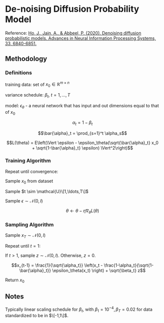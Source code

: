 
# De-noising Diffusion Probability Model

Reference: [Ho, J., Jain, A., & Abbeel, P. (2020). Denoising diffusion probabilistic models. Advances in Neural Information Processing Systems, 33, 6840-6851.](https://proceedings.neurips.cc/paper/2020/hash/4c5bcfec8584af0d967f1ab10179ca4b-Abstract.html)

## Methodology

### Definitions

training data: set of $x_0 \in \mathbb{R}^{m\times n}$

variance schedule: $\beta_t$, $t = 1, \ldots, T$

model: $\epsilon_\theta$ - a neural network that has input and out dimensions equal to that of $x_0$

$$\alpha_t = 1 - \beta_t$$

$$\bar{\alpha}_t = \prod_{s=1}^t \alpha_s$$

$$L(\theta) = E\left(\Vert \epsilon - \epsilon_\theta(\sqrt{\bar{\alpha}_t} x_0 + \sqrt{1-\bar{\alpha}_t} \epsilon) \Vert^2\right)$$

### Training Algorithm

Repeat until convergence:

Sample $x_0$ from dataset

Sample $t \sim \mathcal{U}\[1,\ldots,T\]$

Sample $\epsilon \sim \mathcal{N}(0,I)$

$$\theta \longleftarrow \theta - \eta \nabla_\theta L(\theta)$$

### Sampling Algorithm

Sample $x_T \sim \mathcal{N}(0,I)$

Repeat until $t=1$:

If $t > 1$, sample $z \sim \mathcal{N}(0,I)$. Otherwise, $z=0$.
 
$$x_{t-1} = \frac{1}{\sqrt{\alpha_t}} \left(x_t - \frac{1-\alpha_t}{\sqrt{1-\bar{\alpha}_t}} \epsilon_\theta(x_t) \right) + \sqrt{\beta_t} z$$

Return $x_0$

## Notes
Typically linear scaling schedule for $\beta_t$, with $\beta_1=10^{-4}, \beta_T=0.02$ for data standardized to be in $\[-1,1\]$.
